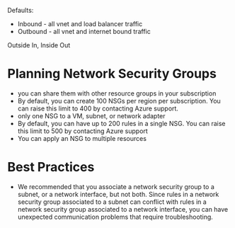 Defaults:
- Inbound - all vnet and load balancer traffic
- Outbound - all vnet and internet bound traffic

Outside In, Inside Out

# Planning Network Security Groups

- you can share them with other resource groups in your subscription
- By default, you can create 100 NSGs per region per subscription. You can raise this limit to 400 by contacting Azure support.
- only one NSG to a VM, subnet, or network adapter
- By default, you can have up to 200 rules in a single NSG. You can raise this limit to 500 by contacting Azure support
- You can apply an NSG to multiple resources

# Best Practices
- We recommended that you associate a network security group to a subnet, or a network interface, but not both. Since rules in a network security group associated to a subnet can conflict with rules in a network security group associated to a network interface, you can have unexpected communication problems that require troubleshooting.
